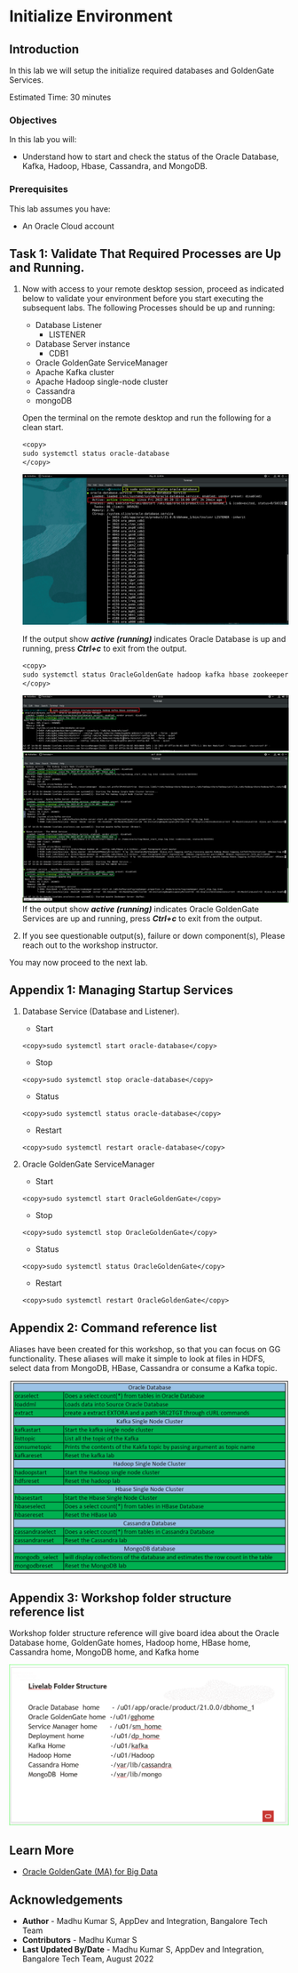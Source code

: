 # Initialize Environment

## Introduction
In this lab we will setup the initialize required databases and GoldenGate Services.

Estimated Time: 30 minutes


### Objectives
In this lab you will:
- Understand how to start and check the status of the Oracle Database, Kafka, Hadoop, Hbase, Cassandra, and MongoDB.

### Prerequisites
This lab assumes you have:
- An Oracle Cloud account

## Task 1: Validate That Required Processes are Up and Running.
1. Now with access to your remote desktop session, proceed as indicated below to validate your environment before you start executing the subsequent labs. The following Processes should be up and running:

    - Database Listener
        - LISTENER
    - Database Server instance
        - CDB1
    - Oracle GoldenGate ServiceManager
    - Apache Kafka cluster
    - Apache Hadoop single-node cluster
    - Cassandra 
    - mongoDB

    Open the terminal on the remote desktop and run the following for a clean start.

    ```
    <copy>
    sudo systemctl status oracle-database 
    </copy>
    ```
    ![Database status](./images/db-status.png " ") 

    If the output show  ***active (running)*** indicates Oracle Database is up and running, press ***Ctrl+c*** to exit from the output.
    ```
    <copy>
    sudo systemctl status OracleGoldenGate hadoop kafka hbase zookeeper 
    </copy>
    ```
    ![GoldenGate status](./images/goldengate-command-status.png " ") 
    ![GoldenGate status](./images/big-data-process-status.png " ") 
    If the output show  ***active (running)*** indicates Oracle GoldenGate Services are up and running, press ***Ctrl+c*** to exit from the output.
    


2. If you see questionable output(s), failure or down component(s), Please reach out to the workshop instructor.                                     

You may now proceed to the next lab.

## Appendix 1: Managing Startup Services

1. Database Service (Database and Listener).

    - Start

    ```
    <copy>sudo systemctl start oracle-database</copy>
    ```

    - Stop

    ```
    <copy>sudo systemctl stop oracle-database</copy>
    ```

    - Status

    ```
    <copy>sudo systemctl status oracle-database</copy>
    ```

    - Restart

    ```
    <copy>sudo systemctl restart oracle-database</copy>
    ```

2. Oracle GoldenGate ServiceManager

    - Start

    ```
    <copy>sudo systemctl start OracleGoldenGate</copy>
    ```

    - Stop

    ```
    <copy>sudo systemctl stop OracleGoldenGate</copy>
    ```

    - Status

    ```
    <copy>sudo systemctl status OracleGoldenGate</copy>
    ```

    - Restart

    ```
    <copy>sudo systemctl restart OracleGoldenGate</copy>
    ```



## Appendix 2: Command reference list

Aliases have been created for this workshop, so that you can focus on GG functionality. These aliases will make it simple to look at files in HDFS, select data from MongoDB, HBase, Cassandra or consume a Kafka topic.

  ![GG command Reference](./images/gg-cmd.png " ")
  

## Appendix 3: Workshop folder structure reference list

Workshop folder structure reference will give board idea about the Oracle Database home, GoldenGate homes, Hadoop home, HBase home, Cassandra home, MongoDB home, and Kafka home

  ![Folder Structure](./images/folder-structure.png " ")
  
  
## Learn More

* [Oracle GoldenGate (MA) for Big Data](https://docs.oracle.com/en/middleware/goldengate/big-data/21.1/gadbd/getting-started-oracle-goldengate-microservices-big-data.htm)

## Acknowledgements
* **Author** - Madhu Kumar S, AppDev and Integration, Bangalore Tech Team
* **Contributors** - Madhu Kumar S
* **Last Updated By/Date** - Madhu Kumar S, AppDev and Integration, Bangalore Tech Team, August 2022
